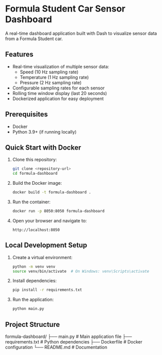 # Formula Student Car Sensor Dashboard

A real-time dashboard application built with Dash to visualize sensor data from a Formula Student car.

## Features

- Real-time visualization of multiple sensor data:
  - Speed (10 Hz sampling rate)
  - Temperature (1 Hz sampling rate) 
  - Pressure (2 Hz sampling rate)
- Configurable sampling rates for each sensor
- Rolling time window display (last 20 seconds)
- Dockerized application for easy deployment

## Prerequisites

- Docker
- Python 3.9+ (if running locally)

## Quick Start with Docker

1. Clone this repository:
   ```bash
   git clone <repository-url>
   cd formula-dashboard
   ```

2. Build the Docker image:
   ```bash
   docker build -t formula-dashboard .
   ```

3. Run the container:
   ```bash
   docker run -p 8050:8050 formula-dashboard
   ```

4. Open your browser and navigate to:
   ```
   http://localhost:8050
   ```

## Local Development Setup

1. Create a virtual environment:
   ```bash
   python -m venv venv
   source venv/bin/activate  # On Windows: venv\Scripts\activate
   ```

2. Install dependencies:
   ```bash
   pip install -r requirements.txt
   ```

3. Run the application:
   ```bash
   python main.py
   ```

## Project Structure

formula-dashboard/
├── main.py           # Main application file
├── requirements.txt # Python dependencies
├── Dockerfile # Docker configuration
└── README.md # Documentation